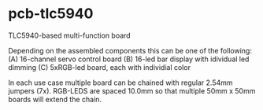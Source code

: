 # pcb-tlc5940
TLC5940-based multi-function board

Depending on the assembled components this can be one of the following:
(A) 16-channel servo control board
(B) 16-led bar display with idividual led dimming
(C) 5xRGB-led board, each with individial color

In each use case multiple board can be chained with regular 2.54mm jumpers (7x).
RGB-LEDS are spaced 10.0mm so that multiple 50mm x 50mm boards will extend the chain.


